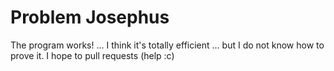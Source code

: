 # Problem Josephus
The program works! ...
I think it's totally efficient ... but I do not know how to prove it. I hope to pull requests (help :c)
